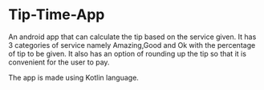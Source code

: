 # Tip-Time-App
An android app that can calculate the tip based on the service given. 
It has 3 categories of service namely Amazing,Good and Ok with the percentage of tip to be given.
It also has an option of rounding up the tip so that it is convenient for the user to pay.

The app is made using Kotlin language.

